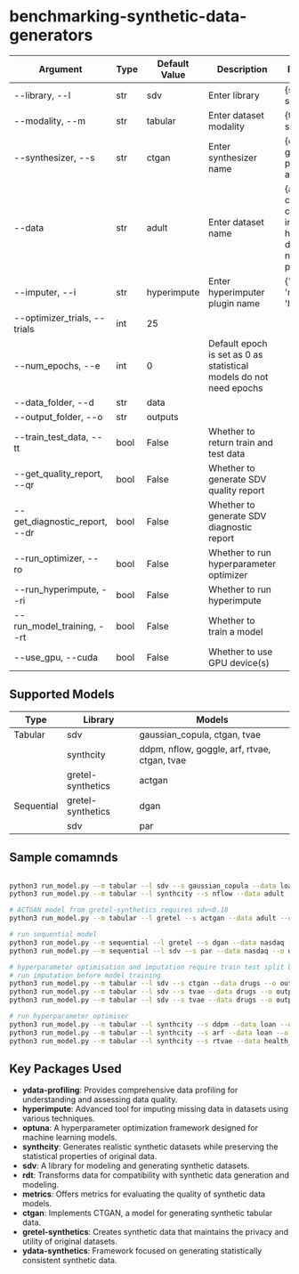 # benchmarking-synthetic-data-generators

| Argument | Type | Default Value | Description | Possible Values |
|----------|------|---------------|-------------|-----------------|
| --library, --l | str | sdv | Enter library | {sdv, gretel, synthcity} |
| --modality, --m | str | tabular | Enter dataset modality | {tabular, sequential, text} |
| --synthesizer, --s | str | ctgan | Enter synthesizer name | {ctgan, tvae, gaussian_copula, par, dgan, actgan, goggle} |
| --data | str | adult | Enter dataset name | {adult, census, child, covtype, credit, insurance, intrusion, health_insurance, drugs, loan, nasdaq, taxi, pums} |
| --imputer, --i | str | hyperimpute | Enter hyperimputer plugin name | {'simple', 'mice', 'missforest', 'hyperimpute'} |
| --optimizer_trials, --trials | int | 25 | | |
| --num_epochs, --e | int | 0 | Default epoch is set as 0 as statistical models do not need epochs | |
| --data_folder, --d | str | data | | |
| --output_folder, --o | str | outputs | | |
| --train_test_data, --tt | bool | False | Whether to return train and test data | |
| --get_quality_report, --qr | bool | False | Whether to generate SDV quality report | |
| --get_diagnostic_report, --dr | bool | False | Whether to generate SDV diagnostic report | |
| --run_optimizer, --ro | bool | False | Whether to run hyperparameter optimizer | |
| --run_hyperimpute, --ri | bool | False | Whether to run hyperimpute | |
| --run_model_training, --rt | bool | False | Whether to train a model | |
| --use_gpu, --cuda | bool | False | Whether to use GPU device(s) | |


## Supported Models

| Type       | Library            | Models                           |
|------------|--------------------|----------------------------------|
| Tabular    | sdv                | gaussian_copula, ctgan, tvae     |
|            | synthcity          | ddpm, nflow, goggle, arf, rtvae, ctgan, tvae |
|            | gretel-synthetics  | actgan                           |
| Sequential | gretel-synthetics  | dgan                             |
|            | sdv                | par                              |

## Sample comamnds

```bash

python3 run_model.py --m tabular --l sdv --s gaussian_copula --data loan --o outputs --rt
python3 run_model.py --m tabular --l synthcity --s nflow --data adult --o outputs --rt

# ACTGAN model from gretel-synthetics requires sdv<0.18
python3 run_model.py --m tabular --l gretel --s actgan --data adult --o outputs --rt

# run sequential model
python3 run_model.py --m sequential --l gretel --s dgan --data nasdaq --o outputs --rt
python3 run_model.py --m sequential --l sdv --s par --data nasdaq --o outputs --rt

# hyperparameter optimisation and imputation require train test split by setting --tt flag 
# run imputation before model training
python3 run_model.py --m tabular --l sdv --s ctgan --data drugs --o outputs --rt --tt -ri --i missforest
python3 run_model.py --m tabular --l sdv --s tvae --data drugs --o outputs --rt --tt -ri --i simple
python3 run_model.py --m tabular --l sdv --s tvae --data drugs --o outputs --rt --tt -ri --i hyperimpute

# run hyperparameter optimiser
python3 run_model.py --m tabular --l synthcity --s ddpm --data loan --o outputs --rt --ro --tt
python3 run_model.py --m tabular --l synthcity --s arf --data loan --o outputs --rt --ro --tt --cuda
python3 run_model.py --m tabular --l synthcity --s rtvae --data health_insurance --ro --tt --cuda
```


## Key Packages Used

- **ydata-profiling**: Provides comprehensive data profiling for understanding and assessing data quality.
- **hyperimpute**: Advanced tool for imputing missing data in datasets using various techniques.
- **optuna**: A hyperparameter optimization framework designed for machine learning models.
- **synthcity**: Generates realistic synthetic datasets while preserving the statistical properties of original data.
- **sdv**: A library for modeling and generating synthetic datasets.
- **rdt**: Transforms data for compatibility with synthetic data generation and modeling.
- **metrics**: Offers metrics for evaluating the quality of synthetic data models.
- **ctgan**: Implements CTGAN, a model for generating synthetic tabular data.
- **gretel-synthetics**: Creates synthetic data that maintains the privacy and utility of original datasets.
- **ydata-synthetics**: Framework focused on generating statistically consistent synthetic data.
